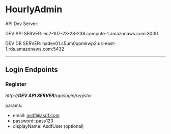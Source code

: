 # HourlyAdmin

API Dev Server:

DEV API SERVER: ec2-107-23-28-238.compute-1.amazonaws.com:3000

DEV DB SERVER: hadev01.c5um0qomkwp2.us-east-1.rds.amazonaws.com:5432

---

## Login Endpoints

### Register

_http://**DEV API SERVER**/api/login/register_

params:
* email: asdf@asdf.com
* password: pass123
* displayName: AsdfUser (optional)

